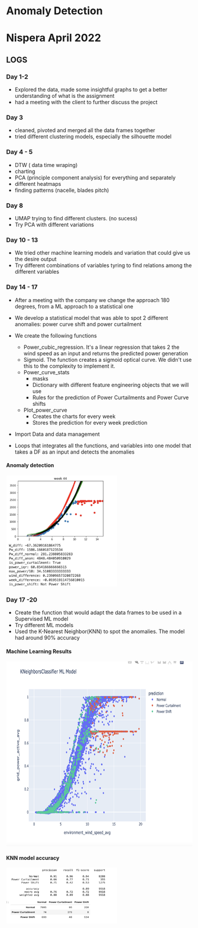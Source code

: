 # Anomaly Detection

# Nispera April 2022


## LOGS


### Day 1-2 

- Explored the data, made some insightful graphs to get a better understanding of what is the assignment 
- had a meeting with the client to further discuss the project 


### Day 3 

- cleaned, pivoted and merged all the data frames together 
- tried different clustering models, especially the silhouette model


### Day 4 - 5
 
- DTW ( data time wraping) 
- charting 
- PCA (principle component analysis) for everything and separately 
- different heatmaps
- finding patterns (nacelle, blades pitch)


### Day 8 

- UMAP trying to find different clusters. (no sucess)
- Try PCA with different variations


### Day 10 - 13

- We tried other machine learning models and variation that could give us the desire output
- Try different combinations of variables tyring to find relations among the different variables


### Day 14 - 17

- After a meeting with the company we change the approach 180 degrees, from a ML approach to a statistical one
- We develop a statistical model that was able to spot 2 different anomalies: power curve shift and power curtailment
- We create the following functions
    - Power_cubic_regression. It's a linear regression that takes 2 the wind speed as an input and returns the predicted power generation
    - Sigmoid. The function creates a sigmoid optical curve. We didn't use this to the complexity to implement it. 
    - Power_curve_stats
        - masks
        - Dictionary with different feature engineering objects that we will use
        - Rules for the prediction of Power Curtailments and Power Curve shifts
    - Plot_power_curve
        - Creates the charts for every week
        - Stores the prediction for every week prediction

- Import Data and data management 
- Loops that integrates all the functions, and variables into one model that takes a DF as an input and detects the anomalies 

#### Anomaly detection 
<img src="/images/anomalies_detection_algo.png" width="300" height="300">

### Day 17 -20
- Create the function that would adapt the data frames to be used in a Supervised ML model
- Try different ML models
- Used the K-Nearest Neighbor(KNN) to spot the anomalies. The model had around 90% accuracy

#### Machine Learning Results
<img src="/images/ML_trained_model_results.png" width="700" height="500">

#### KNN model accuracy
<img src="/images/ml_trained_accuracy.png" width="300" height="150">
